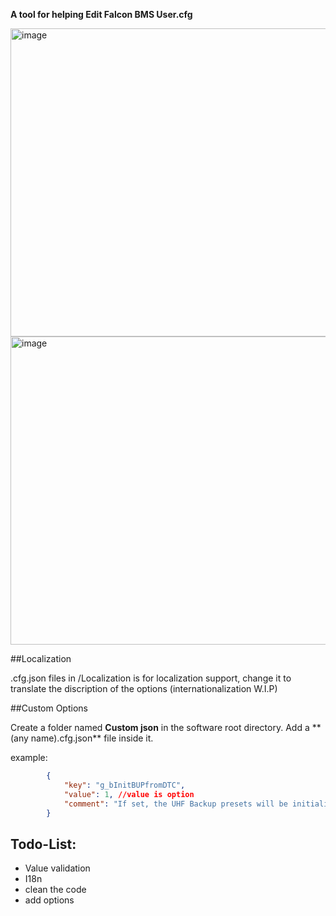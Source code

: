 **A tool for helping Edit Falcon BMS User.cfg**

<img width="694" height="493" alt="image" src="https://github.com/user-attachments/assets/2ea145c3-eefb-4293-b2d8-7bb8a73bca6e" />

<img width="694" height="493" alt="image" src="https://github.com/user-attachments/assets/191e9d62-2942-4890-8276-3af965d2a45d" />

##Localization

.cfg.json files in /Localization is for localization support, change it to translate the discription of the options (internationalization W.I.P)

##Custom Options

Create a folder named **Custom json** in the software root directory. Add a ** (any name).cfg.json** file inside it.

example:

```json
        {
            "key": "g_bInitBUPfromDTC",
            "value": 1, //value is option
            "comment": "If set, the UHF Backup presets will be initialized with the UFC DTC values instead of the usual hardcoded internal values."
        }
```



## Todo-List:
- Value validation
- I18n
- clean the code
- add options
